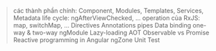 > các thành phần chính: Component, Modules, Templates, Services, Metadata
> life cycle: ngAfterViewChecked, ...
> operation của RxJS: map, switchMap, ...
> Directives
> Annotations
> pipes
> Data binding one-way & two-way
> ngModule
> Lazy-loading
> AOT
> Observable vs Promise
> Reactive programming in Angular
> ngZone
> Unit Test